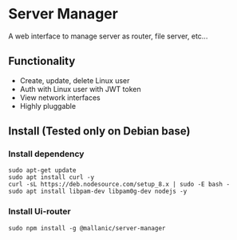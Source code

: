 <!---
 Copyright 2018 Allanic ISC License License
 For the full copyright and license information, please view the LICENSE
 file that was distributed with this source code.
 Created by mallanic <maxime@allanic.me> at 05/06/2018
-->

# Server Manager
A web interface to manage server as router, file server, etc...

## Functionality
- Create, update, delete Linux user
- Auth with Linux user with JWT token
- View network interfaces
- Highly pluggable

## Install (Tested only on Debian base)
### Install dependency

```
sudo apt-get update
sudo apt install curl -y
curl -sL https://deb.nodesource.com/setup_8.x | sudo -E bash -
sudo apt install libpam-dev libpam0g-dev nodejs -y
```

### Install Ui-router

```
sudo npm install -g @mallanic/server-manager
```


